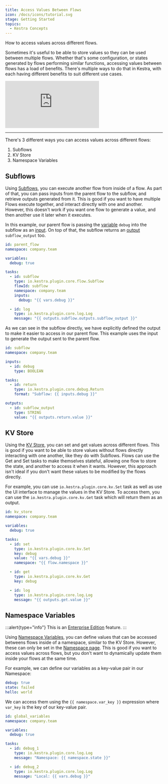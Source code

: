 ```yaml
---
title: Access Values Between Flows
icon: /docs/icons/tutorial.svg
stage: Getting Started
topics:
  - Kestra Concepts
---
```


How to access values across different flows.

Sometimes it's useful to be able to store values so they can be used between multiple flows. Whether that's some configuration, or states generated by flows performing similar functions, accessing values between flows has a load of benefits. There's multiple ways to do that in Kestra, with each having different benefits to suit different use cases.

<div class="video-container">
  <iframe src="https://www.youtube.com/embed/1XqujT5HeDM?si=Vx-lscIKtQ0vLsfK" title="YouTube video player" frameborder="0" allow="accelerometer; autoplay; clipboard-write; encrypted-media; gyroscope; picture-in-picture; web-share" referrerpolicy="strict-origin-when-cross-origin" allowfullscreen></iframe>
</div>

---

There's 3 different ways you can access values across different flows:
1. Subflows
2. KV Store
3. Namespace Variables

## Subflows

Using [Subflows](../04.workflow-components/10.subflows.md), you can execute another flow from inside of a flow. As part of that, you can pass inputs from the parent flow to the subflow, and retrieve outputs generated from it. This is good if you want to have multiple Flows execute together, and interact directly with one and another. However, this doesn't work if you want one flow to generate a value, and then another use it later when it executes.

In this example, our parent flow is passing the [variable](../04.workflow-components/04.variables.md) `debug` into the subflow as an [input](../04.workflow-components/05.inputs.md). On top of that, the subflow returns an [output](../04.workflow-components/06.outputs.md) `subflow_output` too.

```yaml
id: parent_flow
namespace: company.team

variables:
  debug: true

tasks:
  - id: subflow
    type: io.kestra.plugin.core.flow.Subflow
    flowId: subflow
    namespace: company.team
    inputs:
      debug: "{{ vars.debug }}"

  - id: log
    type: io.kestra.plugin.core.log.Log
    message: "{{ outputs.subflow.outputs.subflow_output }}"
```

As we can see in the subflow directly, we have explicitly defined the output to make it easier to access in our parent flow. This example uses the input to generate the output sent to the parent flow.

```yaml
id: subflow
namespace: company.team

inputs:
  - id: debug
    type: BOOLEAN

tasks:
  - id: return
    type: io.kestra.plugin.core.debug.Return
    format: "Subflow: {{ inputs.debug }}"

outputs:
  - id: subflow_output
    type: STRING
    value: "{{ outputs.return.value }}"
```

## KV Store

Using the [KV Store](../05.concepts/05.kv-store.md), you can set and get values across different flows. This is good if you want to be able to store values without flows directly interacting with one another, like they do with Subflows. Flows can use the Get and Set tasks to make themselves stateful, allowing one flow to store the state, and another to access it when it wants. However, this approach isn't ideal if you don't want these values to be modified by the flows directly.

For example, you can use `io.kestra.plugin.core.kv.Set` task as well as use the UI interface to manage the values in the KV Store. To access them, you can use the  `io.kestra.plugin.core.kv.Get` task which will return them as an output.

```yaml
id: kv_store
namespace: company.team

variables:
  debug: true

tasks:
  - id: set
    type: io.kestra.plugin.core.kv.Set
    key: debug
    value: "{{ vars.debug }}"
    namespace: "{{ flow.namespace }}"

  - id: get
    type: io.kestra.plugin.core.kv.Get
    key: debug

  - id: log
    type: io.kestra.plugin.core.log.Log
    message: "{{ outputs.get.value }}"
```

## Namespace Variables

:::alert{type="info"}
This is an [Enterprise Edition](../06.enterprise/index.md) feature.
:::

Using [Namespace Variables](../06.enterprise/02.governance/07.namespace-management.md), you can define values that can be accessed betweens flows inside of a namespace, similar to the KV Store. However, these can only be set in the [Namespace page](../08.ui/04.namespaces/ee.md). This is good if you want to access values across flows, but you don't want to dynamically update them inside your flows at the same time.

For example, we can define our variables as a key-value pair in our Namespace:

```yaml
debug: true
state: failed
hello: world
```

We can access them using the `{{ namespace.var_key }}` expression where `var_key` is the key of our key-value pair.

```yaml
id: global_variables
namespace: company.team

variables:
  debug: true

tasks:
  - id: debug_1
    type: io.kestra.plugin.core.log.Log
    message: "Namespace: {{ namespace.state }}"

  - id: debug_2
    type: io.kestra.plugin.core.log.Log
    message: "Local: {{ vars.debug }}"
```
